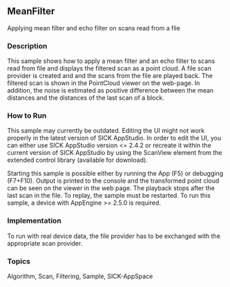 ## MeanFilter

Applying mean filter and echo filter on scans read from a file

### Description

This sample shows how to apply a mean filter and an echo filter to scans read
from file and displays the filtered scan as a point cloud. A file scan provider is
created and and the scans from the file are played back. The filtered scan is
shown in the PointCloud viewer on the web-page.
In addition, the noise is estimated as positive difference between the mean distances
and the distances of the last scan of a block.

### How to Run

This sample may currently be outdated.
Editing the UI might not work properly in the latest version of SICK AppStudio. In order to edit the UI, you can either use SICK AppStudio version <= 2.4.2 or recreate it within the current version of SICK AppStudio by using the ScanView element from the extended control library (available for download).

Starting this sample is possible either by running the App (F5) or
debugging (F7+F10). Output is printed to the console and the transformed
point cloud can be seen on the viewer in the web page. The playback stops
after the last scan in the file. To replay, the sample must be restarted.
To run this sample, a device with AppEngine >= 2.5.0 is required.

### Implementation

To run with real device data, the file provider has to be exchanged with the
appropriate scan provider.

### Topics
Algorithm, Scan, Filtering, Sample, SICK-AppSpace